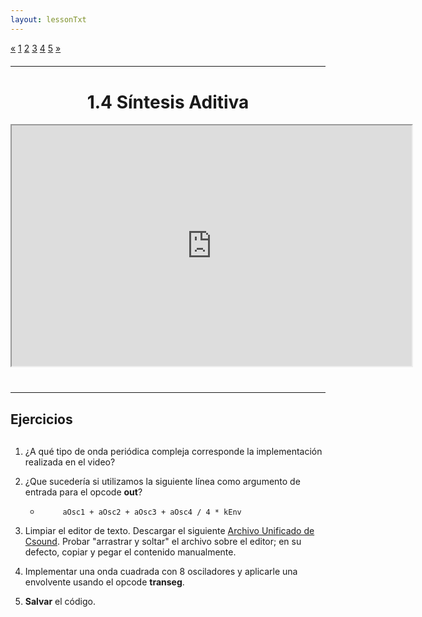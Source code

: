 ```yaml
---
layout: lessonTxt
---
```


<div class="paginationDiv">
<div class="pagination">
  <a onclick="loadOnClick('{{site.baseurl}}/lessons/sintesis_aditiva/chapter1/1.1.4/a/', '1.1.4-a.html','', false)" href="javascript:void(0);">&laquo;</a>
  <a onclick="loadOnClick('{{site.baseurl}}/lessons/sintesis_aditiva/chapter1/1.1.4/a/', '1.1.4-a.html','', false)" href="javascript:void(0);">1</a>
  <a class="active" href="#">2</a>
  <a href="#">3</a>
  <a onclick="loadOnClick('{{site.baseurl}}/lessons/sintesis_aditiva/chapter1/1.1.4/d/', '1.1.4-d.html','1.1.4-d.csd', false)" href="javascript:void(0);">4</a>
  <a onclick="loadOnClick('{{site.baseurl}}/lessons/sintesis_aditiva/chapter1/1.1.4/e/', '1.1.4-e.html','1.1.4-e.csd', false)" href="javascript:void(0);">5</a>
  <a href="#">&raquo;</a>
</div>
</div>
<br style="display: block; content: ''; margin-top: 20px;">
<hr>
<br style="display: block; content: ''; margin-top: 40px;">

# <center>1.4 Síntesis Aditiva</center>
<div class="video-container">
<iframe src="https://docs.google.com/file/d/1ekKlItU0CoZmcd9X0rZV3B8xiNPVwqa8/preview" width="640" height="385" allowfullscreen="true"></iframe>
</div>


<br style="display: block; content: ''; margin-top: 40px;">
<hr>
<br style="display: block; content: ''; margin-top: 20px;">


## Ejercicios

<br style="display: block; content: ''; margin-top: 30px;">

1. ¿A qué tipo de onda periódica compleja corresponde la implementación realizada en el video?

2. ¿Que sucedería si utilizamos la siguiente línea como argumento de entrada para el opcode <b>out</b>?

      - `     aOsc1 + aOsc2 + aOsc3 + aOsc4 / 4 * kEnv`

3. Limpiar el editor de texto. Descargar el siguiente <a href="{{site.baseurl}}/lessons/sintesis_aditiva/chapter1/1.1.4/b/Ejercicio_6.csd">Archivo Unificado de Csound</a>. Probar "arrastrar y soltar" el archivo sobre el editor; en su defecto, copiar y pegar el contenido manualmente.

4. Implementar una onda cuadrada con 8 osciladores y aplicarle una envolvente usando el opcode <b>transeg</b>.

5. <b>Salvar</b> el código.
<br>

